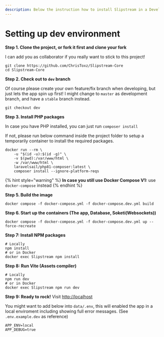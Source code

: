 ```yaml
---
description: Below the instruction how to install Slipstream in a Development environment.
---
```


# Setting up dev environment

**Step 1. Clone the project, or fork it first and clone your fork**

I can add you as collaborator if you really want to stick to this project!

```
git clone https://github.com/ChrisToxz/Slipstream-Core
cd Slipstream-Core
```

**Step 2. Check out to `dev` branch**&#x20;

Of course please create your own feature/fix branch when developing, but just lets the app spin up first! I might change to `master` as development branch, and have a `stable` branch instead.

```
git checkout dev
```

**Step 3. Install PHP packages**

In case you have PHP installed, you can just run `composer install`

If not, please run below command inside the project folder to setup a temporarily container to install the required packages.

```
docker run --rm \
    -u "$(id -u):$(id -g)" \
    -v $(pwd):/var/www/html \
    -w /var/www/html \
    laravelsail/php81-composer:latest \
    composer install --ignore-platform-reqs
```

{% hint style="warning" %}
**In case you still use Docker Compose V1:** use `docker-compose` instead
{% endhint %}

**Step 5. Build the image**

```
docker compose -f docker-compose.yml -f docker-compose.dev.yml build
```

**Step 6. Start up the containers (The app, Database, Soketi(Websockets))**

```
docker compose -f docker-compose.yml -f docker-compose.dev.yml up --force-recreate
```

**Step 7: Install NPM packages**

```
# Locally
npm install
# or in Docker
docker exec Slipstream npm install
```

**Step 8: Run Vite (Assets compiler)**

```
# Locally
npm run dev
# or in Docker
docker exec Slipstream npm run dev
```

**Step 9: Ready to rock!** Visit [http://localhost](http://localhost)

You might want to add below into `data/.env`, this will enabled the app in a local enviroment including showing full error messages. (See `.env.example.dev` as reference)

```
APP_ENV=local
APP_DEBUG=true
```
